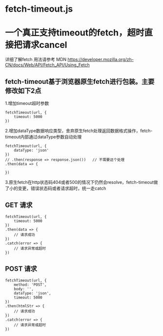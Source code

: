 # fetch-timeout.js
# 一个真正支持timeout的fetch，超时直接把请求cancel

详细了解fetch 用法请参考 MDN https://developer.mozilla.org/zh-CN/docs/Web/API/Fetch_API/Using_Fetch

## fetch-timeout基于浏览器原生fetch进行包装。主要修改如下2点

1.增加timeout超时参数
```
fetchTimeout(url, {
    timeout: 5000
})
```
2.增加dataType数据响应类型，舍弃原生fetch处理返回数据格式操作，fetch-timeout内部通过dataType参数自动处理

```
fetchTimeout(url, {
    dataType: 'json'
})
// .then(response => response.json())   // 不需要这个处理
.then(data => {
    
})
```
3.原生fetch在http状态码404或者500的情况下仍然会resolve，fetch-timeout做了小的变更，错误状态码或者请求超时，统一走catch

## GET 请求
```
fetchTimeout(url, {
    timeout: 5000
})
.then(data => {
    // 请求成功
})
.catch(error => {
    // 请求异常或超时
})
```

## POST 请求
```
fetchTimeout(url, {
    method: 'POST',
    body: '',
    dataType: 'json',
    timeout: 5000
})
.then(htmlStr => {
    // 请求成功
})
.catch(error => {
    // 请求异常或超时
})
```

